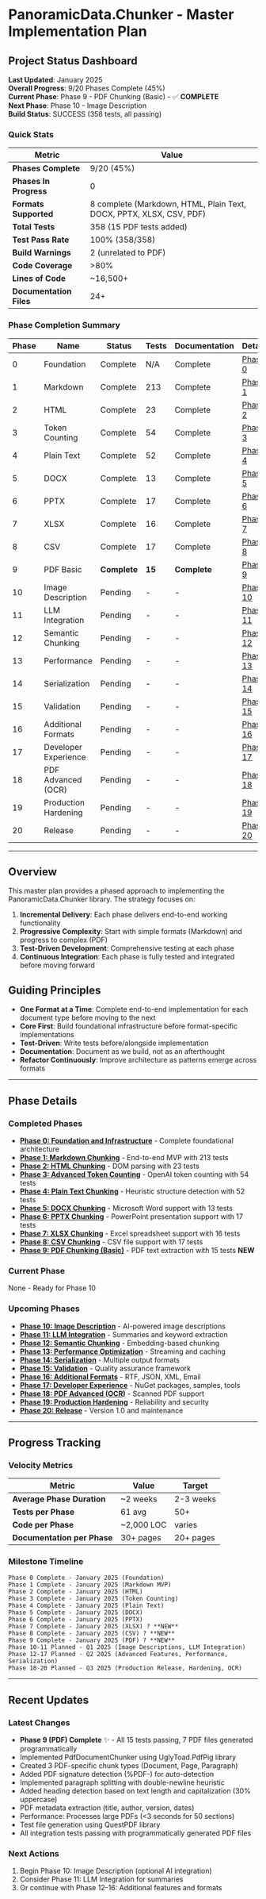 ﻿# PanoramicData.Chunker - Master Implementation Plan

## Project Status Dashboard

**Last Updated**: January 2025  
**Overall Progress**: 9/20 Phases Complete (45%)  
**Current Phase**: Phase 9 - PDF Chunking (Basic) - ✅ **COMPLETE**  
**Next Phase**: Phase 10 - Image Description  
**Build Status**: SUCCESS (358 tests, all passing)

### Quick Stats

| Metric | Value |
|--------|-------|
| **Phases Complete** | 9/20 (45%) |
| **Phases In Progress** | 0 |
| **Formats Supported** | 8 complete (Markdown, HTML, Plain Text, DOCX, PPTX, XLSX, CSV, PDF) |
| **Total Tests** | 358 (15 PDF tests added) |
| **Test Pass Rate** | 100% (358/358) |
| **Build Warnings** | 2 (unrelated to PDF) |
| **Code Coverage** | >80% |
| **Lines of Code** | ~16,500+ |
| **Documentation Files** | 24+ |

### Phase Completion Summary

| Phase | Name | Status | Tests | Documentation | Details |
|-------|------|--------|-------|---------------|---------|
| 0 | Foundation | Complete | N/A | Complete | [Phase 0](phases/Phase-00.md) |
| 1 | Markdown | Complete | 213 | Complete | [Phase 1](phases/Phase-01.md) |
| 2 | HTML | Complete | 23 | Complete | [Phase 2](phases/Phase-02.md) |
| 3 | Token Counting | Complete | 54 | Complete | [Phase 3](phases/Phase-03.md) |
| 4 | Plain Text | Complete | 52 | Complete | [Phase 4](phases/Phase-04.md) |
| 5 | DOCX | Complete | 13 | Complete | [Phase 5](phases/Phase-05.md) |
| 6 | PPTX | Complete | 17 | Complete | [Phase 6](phases/Phase-06.md) |
| 7 | XLSX | Complete | 16 | Complete | [Phase 7](phases/Phase-07.md) |
| 8 | CSV | Complete | 17 | Complete | [Phase 8](phases/Phase-08.md) |
| 9 | PDF Basic | **Complete** | **15** | **Complete** | [Phase 9](phases/Phase-09.md) |
| 10 | Image Description | Pending | - | - | [Phase 10](phases/Phase-10.md) |
| 11 | LLM Integration | Pending | - | - | [Phase 11](phases/Phase-11.md) |
| 12 | Semantic Chunking | Pending | - | - | [Phase 12](phases/Phase-12.md) |
| 13 | Performance | Pending | - | - | [Phase 13](phases/Phase-13.md) |
| 14 | Serialization | Pending | - | - | [Phase 14](phases/Phase-14.md) |
| 15 | Validation | Pending | - | - | [Phase 15](phases/Phase-15.md) |
| 16 | Additional Formats | Pending | - | - | [Phase 16](phases/Phase-16.md) |
| 17 | Developer Experience | Pending | - | - | [Phase 17](phases/Phase-17.md) |
| 18 | PDF Advanced (OCR) | Pending | - | - | [Phase 18](phases/Phase-18.md) |
| 19 | Production Hardening | Pending | - | - | [Phase 19](phases/Phase-19.md) |
| 20 | Release | Pending | - | - | [Phase 20](phases/Phase-20.md) |

---

## Overview

This master plan provides a phased approach to implementing the PanoramicData.Chunker library. The strategy focuses on:

1. **Incremental Delivery**: Each phase delivers end-to-end working functionality
2. **Progressive Complexity**: Start with simple formats (Markdown) and progress to complex (PDF)
3. **Test-Driven Development**: Comprehensive testing at each phase
4. **Continuous Integration**: Each phase is fully tested and integrated before moving forward

## Guiding Principles

- **One Format at a Time**: Complete end-to-end implementation for each document type before moving to the next
- **Core First**: Build foundational infrastructure before format-specific implementations
- **Test-Driven**: Write tests before/alongside implementation
- **Documentation**: Document as we build, not as an afterthought
- **Refactor Continuously**: Improve architecture as patterns emerge across formats

---

## Phase Details

### Completed Phases

- **[Phase 0: Foundation and Infrastructure](phases/Phase-00.md)** - Complete foundational architecture
- **[Phase 1: Markdown Chunking](phases/Phase-01.md)** - End-to-end MVP with 213 tests
- **[Phase 2: HTML Chunking](phases/Phase-02.md)** - DOM parsing with 23 tests
- **[Phase 3: Advanced Token Counting](phases/Phase-03.md)** - OpenAI token counting with 54 tests
- **[Phase 4: Plain Text Chunking](phases/Phase-04.md)** - Heuristic structure detection with 52 tests
- **[Phase 5: DOCX Chunking](phases/Phase-05.md)** - Microsoft Word support with 13 tests
- **[Phase 6: PPTX Chunking](phases/Phase-06.md)** - PowerPoint presentation support with 17 tests
- **[Phase 7: XLSX Chunking](phases/Phase-07.md)** - Excel spreadsheet support with 16 tests
- **[Phase 8: CSV Chunking](phases/Phase-08.md)** - CSV file support with 17 tests
- **[Phase 9: PDF Chunking (Basic)](phases/Phase-09.md)** - PDF text extraction with 15 tests **NEW**

### Current Phase

None - Ready for Phase 10

### Upcoming Phases

- **[Phase 10: Image Description](phases/Phase-10.md)** - AI-powered image descriptions
- **[Phase 11: LLM Integration](phases/Phase-11.md)** - Summaries and keyword extraction
- **[Phase 12: Semantic Chunking](phases/Phase-12.md)** - Embedding-based chunking
- **[Phase 13: Performance Optimization](phases/Phase-13.md)** - Streaming and caching
- **[Phase 14: Serialization](phases/Phase-14.md)** - Multiple output formats
- **[Phase 15: Validation](phases/Phase-15.md)** - Quality assurance framework
- **[Phase 16: Additional Formats](phases/Phase-16.md)** - RTF, JSON, XML, Email
- **[Phase 17: Developer Experience](phases/Phase-17.md)** - NuGet packages, samples, tools
- **[Phase 18: PDF Advanced (OCR)](phases/Phase-18.md)** - Scanned PDF support
- **[Phase 19: Production Hardening](phases/Phase-19.md)** - Reliability and security
- **[Phase 20: Release](phases/Phase-20.md)** - Version 1.0 and maintenance

---

## Progress Tracking

### Velocity Metrics

| Metric | Value | Target |
|--------|-------|--------|
| **Average Phase Duration** | ~2 weeks | 2-3 weeks |
| **Tests per Phase** | 61 avg | 50+ |
| **Code per Phase** | ~2,000 LOC | varies |
| **Documentation per Phase** | 30+ pages | 20+ pages |

### Milestone Timeline

```
Phase 0 Complete - January 2025 (Foundation)
Phase 1 Complete - January 2025 (Markdown MVP)
Phase 2 Complete - January 2025 (HTML)
Phase 3 Complete - January 2025 (Token Counting)
Phase 4 Complete - January 2025 (Plain Text)
Phase 5 Complete - January 2025 (DOCX)
Phase 6 Complete - January 2025 (PPTX)
Phase 7 Complete - January 2025 (XLSX) ? **NEW**
Phase 8 Complete - January 2025 (CSV) ? **NEW**
Phase 9 Complete - January 2025 (PDF) ? **NEW**
Phase 10-11 Planned - Q1 2025 (Image Descriptions, LLM Integration)
Phase 12-17 Planned - Q2 2025 (Advanced Features, Performance, Serialization)
Phase 18-20 Planned - Q3 2025 (Production Release, Hardening, OCR)
```

---

## Recent Updates

### Latest Changes
- **Phase 9 (PDF) Complete** ✨ - All 15 tests passing, 7 PDF files generated programmatically
- Implemented PdfDocumentChunker using UglyToad.PdfPig library
- Created 3 PDF-specific chunk types (Document, Page, Paragraph)
- Added PDF signature detection (%PDF-) for auto-detection
- Implemented paragraph splitting with double-newline heuristic
- Added heading detection based on text length and capitalization (30% uppercase)
- PDF metadata extraction (title, author, version, dates)
- Performance: Processes large PDFs (<3 seconds for 50 sections)
- Test file generation using QuestPDF library
- All integration tests passing with programmatically generated PDF files

### Next Actions
1. Begin Phase 10: Image Description (optional AI integration)
2. Consider Phase 11: LLM Integration for summaries
3. Or continue with Phase 12-16: Additional features and formats
